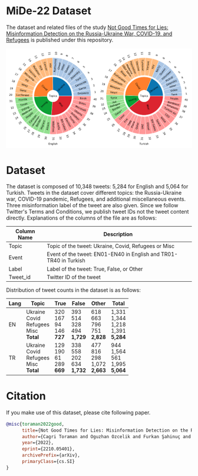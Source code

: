 # MiDe-22 Dataset

The dataset and related files of the study [Not Good Times for Lies: Misinformation Detection on the Russia-Ukraine War, COVID-19, and Refugees](https://arxiv.org/abs/2210.05401) is published under this repository.

![Screenshot](supplementary/all_events.png)

# Dataset
The dataset is composed of 10,348 tweets: 5,284 for English and 5,064 for Turkish. Tweets in the dataset cover different topics: the Russia-Ukraine war, COVID-19 pandemic, Refugees, and additional miscellaneous events. Three misinformation label of the tweet are also given. Since we follow Twitter's Terms and Conditions, we publish tweet IDs not the tweet content directly. Explanations of the columns of the file are as follows:

| Column Name  | Description |
| ------------- | ------------- |
| Topic | Topic of the tweet: Ukraine, Covid, Refugees or Misc |
| Event | Event of the tweet: EN01-EN40 in English and TR01-TR40 in Turkish |
| Label | Label of the tweet: True, False, or Other|
| Tweet_id | Twitter ID of the tweet|

Distribution of tweet counts in the dataset is as follows:

| Lang | Topic | True | False | Other | Total |
|----------|----------|----------|----------|----------|----------|
| EN | Ukraine<br>Covid<br>Refugees<br>Misc<br><b>Total</b> | 320<br>167<br>94<br>146<br><b>727</b> | 393<br>514<br>328<br>494<br><b>1,729 | 618<br>663<br>796<br>751<br><b>2,828 | 1,331<br>1,344<br>1,218<br>1,391<br><b>5,284
| TR | Ukraine<br>Covid<br>Refugees<br>Misc<br><b>Total</b> | 129<br>190<br>61<br>289<br><b>669 | 338<br>558<br>202<br>634<br><b>1,732 | 477<br>816<br>298<br>1,072<br><b>2,663 | 944<br>1,564<br>561<br>1,995<br><b>5,064


# Citation
If you make use of this dataset, please cite following paper.

```bibtex
@misc{toraman2022good,
      title={Not Good Times for Lies: Misinformation Detection on the Russia-Ukraine War, COVID-19, and Refugees},
      author={Cagri Toraman and Oguzhan Ozcelik and Furkan Şahinuç and Fazli Can},
      year={2022},
      eprint={2210.05401},
      archivePrefix={arXiv},
      primaryClass={cs.SI}
}
```
